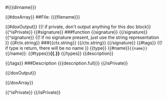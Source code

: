 #{{{dirname}}}

{{#doxArray}}
##File: {{{filename}}}

{{#doxOutput}}
{{! if private, don't output anything for this doc block}}
{{^isPrivate}}
{{#signature}}
###function {{signature}}
{{/signature}}
{{^signature}}
{{! if no signature present, just use the string representation }}
{{#ctx.string}}
###{{ctx.string}}
{{/ctx.string}}
{{/signature}}
{{#tags}}
{{! if type is return, there will be no name }}
{{type}} {{#name}}`{{name}}`{{/name}}: {{#types}}**{{.}}** {{/types}}  {{description}}

{{/tags}}
###Description
{{{description.full}}}
{{/isPrivate}}

{{/doxOutput}}


{{/doxArray}}

{{^isPrivate}}
{{/isPrivate}}